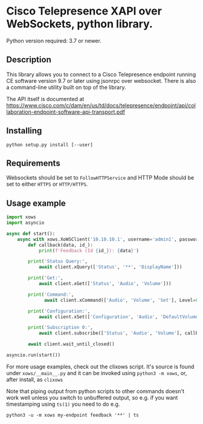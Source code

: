 # Cisco Telepresence XAPI over WebSockets, python library.

Python version required: 3.7 or newer.


## Description

This library allows you to connect to a Cisco Telepresence endpoint running CE
software version 9.7 or later using jsonrpc over websocket. There is also a
command-line utility built on top of the library.

The API itself is documented at https://www.cisco.com/c/dam/en/us/td/docs/telepresence/endpoint/api/collaboration-endpoint-software-api-transport.pdf


## Installing

    python setup.py install [--user]

## Requirements

Websockets should be set to `FollowHTTPService` and HTTP Mode should be set to either `HTTPS` or `HTTP/HTTPS`. 

## Usage example

```py
import xows
import asyncio

async def start():
    async with xows.XoWSClient('10.10.10.1', username='admin1', password='') as client:
        def callback(data, id_):
            print(f'Feedback (Id {id_}): {data}')

        print('Status Query:',
            await client.xQuery(['Status', '**', 'DisplayName']))

        print('Get:',
            await client.xGet(['Status', 'Audio', 'Volume']))

        print('Command:',
              await client.xCommand(['Audio', 'Volume', 'Set'], Level=60))

        print('Configuration:',
            await client.xSet(['Configuration', 'Audio', 'DefaultVolume'], 50))

        print('Subscription 0:',
            await client.subscribe(['Status', 'Audio', 'Volume'], callback, True))

        await client.wait_until_closed()

asyncio.run(start())
```

For more usage examples, check out the clixows script. It's source is found
under `xows/__main__.py` and it can be invoked using `python3 -m xows`, or,
after install, as `clixows`

Note that piping output from python scripts to other commands doesn't work well
unless you switch to unbuffered output, so e.g. if you want timestamping using
`ts(1)` you need to do e.g.

    python3 -u -m xows my-endpoint feedback '**' | ts
